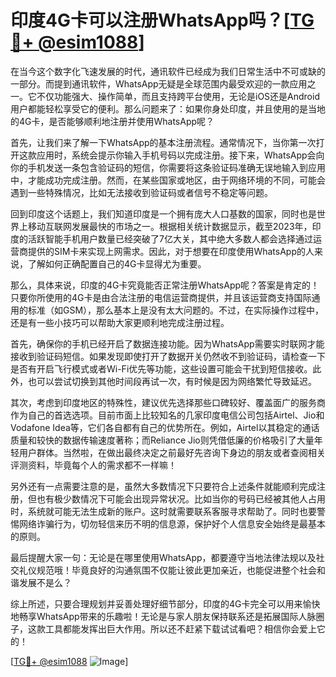 # 印度4G卡可以注册WhatsApp吗？[[TG💪+ @esim1088](https://t.me/s/esim1088)]

在当今这个数字化飞速发展的时代，通讯软件已经成为我们日常生活中不可或缺的一部分。而提到通讯软件，WhatsApp无疑是全球范围内最受欢迎的一款应用之一。它不仅功能强大、操作简单，而且支持跨平台使用，无论是iOS还是Android用户都能轻松享受它的便利。那么问题来了：如果你身处印度，并且使用的是当地的4G卡，是否能够顺利地注册并使用WhatsApp呢？

首先，让我们来了解一下WhatsApp的基本注册流程。通常情况下，当你第一次打开这款应用时，系统会提示你输入手机号码以完成注册。接下来，WhatsApp会向你的手机发送一条包含验证码的短信，你需要将这条验证码准确无误地输入到应用中，才能成功完成注册。然而，在某些国家或地区，由于网络环境的不同，可能会遇到一些特殊情况，比如无法接收到验证码或者信号不稳定等问题。

回到印度这个话题上，我们知道印度是一个拥有庞大人口基数的国家，同时也是世界上移动互联网发展最快的市场之一。根据相关统计数据显示，截至2023年，印度的活跃智能手机用户数量已经突破了7亿大关，其中绝大多数人都会选择通过运营商提供的SIM卡来实现上网需求。因此，对于想要在印度使用WhatsApp的人来说，了解如何正确配置自己的4G卡显得尤为重要。

那么，具体来说，印度的4G卡究竟能否正常注册WhatsApp呢？答案是肯定的！只要你所使用的4G卡是由合法注册的电信运营商提供，并且该运营商支持国际通用的标准（如GSM），那么基本上是没有太大问题的。不过，在实际操作过程中，还是有一些小技巧可以帮助大家更顺利地完成注册过程。

首先，确保你的手机已经开启了数据连接功能。因为WhatsApp需要实时联网才能接收到验证码短信。如果发现即使打开了数据开关仍然收不到验证码，请检查一下是否有开启飞行模式或者Wi-Fi优先等功能，这些设置可能会干扰到短信接收。此外，也可以尝试切换到其他时间段再试一次，有时候是因为网络繁忙导致延迟。

其次，考虑到印度地区的特殊性，建议优先选择那些口碑较好、覆盖面广的服务商作为自己的首选选项。目前市面上比较知名的几家印度电信公司包括Airtel、Jio和Vodafone Idea等，它们各自都有自己的优势所在。例如，Airtel以其稳定的通话质量和较快的数据传输速度著称；而Reliance Jio则凭借低廉的价格吸引了大量年轻用户群体。当然啦，在做出最终决定之前最好先咨询下身边的朋友或者查阅相关评测资料，毕竟每个人的需求都不一样嘛！

另外还有一点需要注意的是，虽然大多数情况下只要符合上述条件就能顺利完成注册，但也有极少数情况下可能会出现异常状况。比如当你的号码已经被其他人占用时，系统就可能无法生成新的账户。这时就需要联系客服寻求帮助了。同时也要警惕网络诈骗行为，切勿轻信来历不明的信息源，保护好个人信息安全始终是最基本的原则。

最后提醒大家一句：无论是在哪里使用WhatsApp，都要遵守当地法律法规以及社交礼仪规范哦！毕竟良好的沟通氛围不仅能让彼此更加亲近，也能促进整个社会和谐发展不是么？

综上所述，只要合理规划并妥善处理好细节部分，印度的4G卡完全可以用来愉快地畅享WhatsApp带来的乐趣啦！无论是与家人朋友保持联系还是拓展国际人脉圈子，这款工具都能发挥出巨大作用。所以还不赶紧下载试试看吧？相信你会爱上它的！

[[TG💪+ @esim1088](https://t.me/s/esim1088) ![Image](https://i.postimg.cc/4NQfJmqS/Snipaste-2025-05-13-00-14-12.png)]